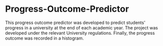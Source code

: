 # Progress-Outcome-Predictor
This progress outcome predictor was developed to predict students' progress in a university at the end of each academic year. The project was developed under the relevant University regulations. Finally, the progress outcome was recorded in a histogram.
